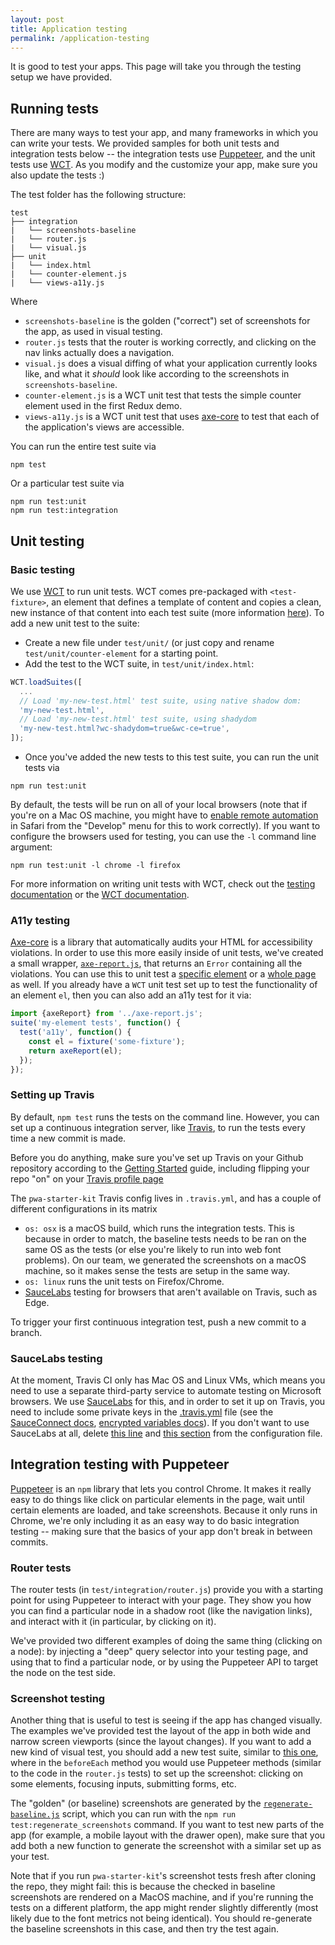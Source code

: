 ```yaml
---
layout: post
title: Application testing
permalink: /application-testing
---
```

It is good to test your apps. This page will take you through the testing setup we have provided.

## Running tests
There are many ways to test your app, and many frameworks in which you can write your tests. We provided samples for both unit tests and integration tests below -- the integration tests use [Puppeteer](https://github.com/GoogleChrome/puppeteer), and the unit tests use [WCT](https://github.com/Polymer/web-component-tester). As you modify and the customize your app, make sure you also update the tests :)

The test folder has the following structure:
```
test
├── integration
|   └── screenshots-baseline
|   └── router.js
|   └── visual.js
├── unit
|   └── index.html
|   └── counter-element.js
|   └── views-a11y.js
```
Where
- `screenshots-baseline` is the golden ("correct") set of screenshots for the app, as used in visual testing.
- `router.js` tests that the router is working correctly, and clicking on the nav links actually does a navigation.
- `visual.js` does a visual diffing of what your application currently looks like, and what it _should_ look like according to the screenshots in `screenshots-baseline`.
- `counter-element.js` is a WCT unit test that tests the simple counter element used in the first Redux demo.
- `views-a11y.js` is a WCT unit test that uses [axe-core](https://github.com/dequelabs/axe-core) to test that each of the application's views are accessible.

You can run the entire test suite via
```
npm test
```

Or a particular test suite via
```
npm run test:unit
npm run test:integration
```

## Unit testing

### Basic testing
We use [WCT](https://github.com/Polymer/web-component-tester) to run unit tests. WCT comes pre-packaged with `<test-fixture>`, an element that defines a template of content and copies a clean, new instance of that content into each test suite (more information [here](https://www.polymer-project.org/3.0/docs/tools/tests#test-fixtures)). To add a new unit test to the suite:
- Create a new file under `test/unit/` (or just copy and rename `test/unit/counter-element` for a starting point.
- Add the test to the WCT suite, in `test/unit/index.html`:

```js
WCT.loadSuites([
  ...
  // Load 'my-new-test.html' test suite, using native shadow dom:
  'my-new-test.html',
  // Load 'my-new-test.html' test suite, using shadydom
  'my-new-test.html?wc-shadydom=true&wc-ce=true',
]);
```
- Once you've added the new tests to this test suite, you can run the unit tests via
```
npm run test:unit
```

By default, the tests will be run on all of your local browsers (note that if you're on a Mac OS machine, you might have to [enable remote automation](https://webkit.org/blog/6900/webdriver-support-in-safari-10/) in Safari from the "Develop" menu for this to work correctly). If you want to configure the browsers used for testing, you can use the `-l` command line argument:

```
npm run test:unit -l chrome -l firefox
```

For more information on writing unit tests with WCT, check out the [testing documentation](https://www.polymer-project.org/3.0/docs/tools/tests#overview) or the [WCT documentation](https://github.com/Polymer/tools/tree/master/packages/web-component-tester#test-fixture).

### A11y testing
[Axe-core](https://github.com/dequelabs/axe-core) is a library that automatically audits your HTML for accessibility violations. In order to use this more easily inside of unit tests, we've created a small wrapper, [`axe-report.js`](https://github.com/Polymer/pwa-helpers#axe-reportjs), that returns an `Error` containing all the violations. You can use this to unit test a [specific element](https://github.com/Polymer/pwa-starter-kit/blob/master/test/unit/counter-element.html#L70) or a [whole page](https://github.com/Polymer/pwa-starter-kit/blob/master/test/unit/views-a11y.html) as well. If you already have a `WCT` unit test set up to test the functionality of an element `el`, then you can also add an a11y test for it via:
```js
import {axeReport} from '../axe-report.js';
suite('my-element tests', function() {
  test('a11y', function() {
    const el = fixture('some-fixture');
    return axeReport(el);
  });
});
```

### Setting up Travis
By default, `npm test` runs the tests on the command line. However, you can set up a continuous integration server,
like [Travis](https://travis-ci.org/), to run the tests every time a new commit is made.

Before you do anything, make sure you've set up Travis on your Github repository according to the [Getting Started](https://docs.travis-ci.com/user/getting-started/) guide, including flipping your repo "on" on your [Travis profile page](https://travis-ci.org/profile)

The `pwa-starter-kit` Travis config lives in `.travis.yml`, and has a couple of different configurations in its matrix
- `os: osx` is a macOS build, which runs the integration tests. This is because in order to match, the baseline tests needs to be ran on the same OS as the tests (or else you're likely to run into web font problems). On our team, we generated the screenshots on a macOS machine, so it makes sense the tests are setup in the same way.
- `os: linux` runs the unit tests on Firefox/Chrome.
- [SauceLabs](https://saucelabs.com/) testing for browsers that aren't available on Travis, such as Edge.

To trigger your first continuous integration test, push a new commit to a branch.

### SauceLabs testing
At the moment, Travis CI only has Mac OS and Linux VMs, which means you need to use a separate third-party service to automate testing on Microsoft browsers. We use [SauceLabs](https://saucelabs.com/) for this, and in order to set it up on Travis, you need to include some private keys in the [.travis.yml](https://github.com/Polymer/pwa-starter-kit/blob/master/.travis.yml#L20) file (see the [SauceConnect docs](https://docs.travis-ci.com/user/sauce-connect/), [encrypted variables docs](https://docs.travis-ci.com/user/environment-variables#Defining-encrypted-variables-in-.travis.yml)). If you don't want to use SauceLabs at all, delete [this line](https://github.com/Polymer/pwa-starter-kit/blob/master/.travis.yml#L19) and [this section](https://github.com/Polymer/pwa-starter-kit/blob/master/.travis.yml#L20) from the configuration file.

## Integration testing with Puppeteer
[Puppeteer](https://github.com/GoogleChrome/puppeteer) is an `npm` library that lets you control Chrome. It makes it really easy to do things like click on particular elements in the page, wait until certain elements are loaded, and take screenshots. Because it only runs in Chrome, we're only including it as an easy way to do basic integration testing -- making sure that the basics of your app don't break in between commits.

### Router tests
The router tests (in `test/integration/router.js`) provide you with a starting point for using Puppeteer to interact with your page. They show you how you can find a particular node in a shadow root (like the navigation links), and interact with it (in particular, by clicking on it).

We've provided two different examples of doing the same thing (clicking on a node): by injecting a "deep" query selector into your testing page, and using that to find a particular node, or by using the Puppeteer API to target the node on the test side.

### Screenshot testing
Another thing that is useful to test is seeing if the app has changed visually. The examples we've provided test the layout of the app in both wide and narrow screen viewports (since the layout changes). If you want to add a new kind of visual test, you should add a new test suite, similar to [this one](https://github.com/Polymer/pwa-starter-kit/blob/master/test/integration/visual.js#L50), where in the `beforeEach` method you would use Puppeteer methods (similar to the code in the `router.js` tests) to set up the screenshot: clicking on some elements, focusing inputs, submitting forms, etc.

The "golden" (or baseline) screenshots are generated by the [`regenerate-baseline.js`](https://github.com/Polymer/pwa-starter-kit/blob/master/test/integration/screenshots-baseline/regenerate.js) script, which you can run with the `npm run test:regenerate_screenshots` command. If you want to test new parts of the app (for example, a mobile layout with the drawer open), make sure that you add both a new function to generate the screenshot with a similar set up as your test.

Note that if you run `pwa-starter-kit`'s screenshot tests fresh after cloning the repo, they might fail: this is because the checked in baseline screenshots are rendered on a MacOS machine, and if you're running the tests on a different platform, the app might render slightly differently (most likely due to the font metrics not being identical). You should re-generate the baseline screenshots in this case, and then try the test again.
